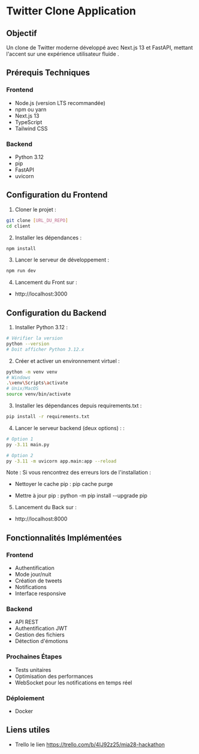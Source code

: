 # Twitter Clone Application

## Objectif
Un clone de Twitter moderne développé avec Next.js 13 et FastAPI, mettant l'accent sur une expérience utilisateur fluide .

## Prérequis Techniques

### Frontend
- Node.js (version LTS recommandée)
- npm ou yarn
- Next.js 13
- TypeScript
- Tailwind CSS

### Backend
- Python 3.12
- pip
- FastAPI
- uvicorn

## Configuration du Frontend



1. Cloner le projet :
```bash
git clone [URL_DU_REPO]
cd client
```
2. Installer les dépendances :
```bash
npm install
```
3. Lancer le serveur de développement :
```bash
npm run dev
```
4. Lancement du Front sur :

* http://localhost:3000


## Configuration du Backend

1. Installer Python 3.12 :
```bash
# Vérifier la version
python --version
# Doit afficher Python 3.12.x
```
2. Créer et activer un environnement virtuel :

```bash
python -m venv venv
# Windows
.\venv\Scripts\activate
# Unix/MacOS
source venv/bin/activate
```

3. Installer les dépendances depuis requirements.txt :

```bash
pip install -r requirements.txt
```

4. Lancer le serveur backend (deux options) : :

```bash
# Option 1
py -3.11 main.py

# Option 2
py -3.11 -m uvicorn app.main:app --reload
```
Note : Si vous rencontrez des erreurs lors de l'installation :

* Nettoyer le cache pip : pip cache purge 

* Mettre à jour pip : python -m pip install --upgrade pip

5. Lancement du Back sur :

* http://localhost:8000


## Fonctionnalités Implémentées
 ### Frontend
 * Authentification
 * Mode jour/nuit
 * Création de tweets
 * Notifications
 * Interface responsive
### Backend
 * API REST
 * Authentification JWT
 * Gestion des fichiers
 * Détection d'émotions
### Prochaines Étapes
 * Tests unitaires
 * Optimisation des performances
 * WebSocket pour les notifications en temps réel

### Déploiement
 * Docker
 
## Liens utiles

* Trello le lien https://trello.com/b/4IJ92z25/mia28-hackathon

